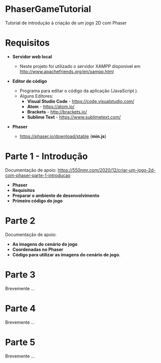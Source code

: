 # PhaserGameTutorial
 Tutorial de introdução à criação de um jogo 2D com Phaser

# Requisitos
* **Servidor web local**
    * Neste projeto foi utilizado o servidor XAMPP disponível em http://www.apachefriends.org/en/xampp.html
* **Editor de código** 
    * Programa para editar o código da aplicação (JavaScript ).
    * Alguns Editores:
        * **Visual Studio Code** - https://code.visualstudio.com/
        * **Atom** - https://atom.io/
        * **Brackets** - http://brackets.io/
        * **Sublime Text** - https://www.sublimetext.com/

* **Phaser**
    * https://phaser.io/download/stable (**min.js**)

# Parte 1 - Introdução

Documentação de apoio: https://550nmr.com/2020/12/criar-um-jogo-2d-com-phaser-parte-1-introducao 

* **Phaser**
* **Requisitos**
* **Preparar o ambiente de desenvolvimento**
* **Primeiro código do jogo**


# Parte 2

Documentação de apoio:
* **As imagens do cenário do jogo**
* **Coordenadas no Phaser**
* **Código para utilizar as imagens do cenário de jogo.**


# Parte 3
Brevemente ...

# Parte 4
Brevemente ...

# Parte 5
Brevemente ...